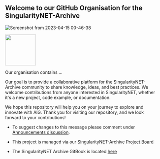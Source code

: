 ## Welcome to our GitHub Organisation for the SingularityNET-Archive

![Screenshot from 2023-04-15 00-46-38](https://user-images.githubusercontent.com/25156451/232790370-43fc4d47-97e4-4f59-af95-9fb72be1015e.png)

<img src="https://user-images.githubusercontent.com/25156451/232790370-43fc4d47-97e4-4f59-af95-9fb72be1015e.png" width="100" height="100">


Our organisation contains ...

Our goal is to provide a collaborative platform for the SingularityNET-Archive community to share knowledge, ideas, and best practices. We welcome contributions from anyone interested in SingularityNET, whether it's a new project, code example, or documentation.

We hope this repository will help you on your journey to explore and innovate with AIG. Thank you for visiting our repository, and we look forward to your contributions!

- To suggest changes to this message please comment under [Announcements discussion](https://github.com/orgs/SingularityNET-Archive/discussions/1#discussion-5052466).

- This project is managed via our SingularityNET-Archive [Project Board](https://github.com/orgs/SingularityNET-Archive/projects/1/views/1)

- The SingularityNET Archive GitBook is located [here](https://quality-assurance-dao.gitbook.io/singularitynet-archive/)
